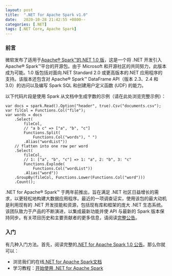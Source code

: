 ```yaml
---
layout: post
title:  ".NET for Apache Spark v1.0"
date:   2020-10-28 21:42:55 +0800--
categories: [.NET]
tags: [.NET Core, Apache Spark]  
---
```


### 前言
微软发布了适用于[Apache® Spark™的.NET 1.0 版](https://dotnet.microsoft.com/apps/data/spark)，这是一个将 .NET 开发引入Apache® Spark™平台的开源包。由于 Microsoft 和开源社区的共同努力，此版本成为可能。1.0 版包括对面向.NET Standard 2.0 或更高版本的.NET 应用程序的支持。该版本还包含对 Apache® Spark™ DataFrame API（版本 2.3、2.4 和 3.0）的访问以及编写 Spark SQL 和创建用户定义函数 (UDF) 的能力。

以下代码片段是使用 Spark 从文档中生成字数的示例（请在此处浏览完整示例）：
```CSharp
var docs = spark.Read().Option("header", true).Csv("documents.csv");
var filCol = Functions.Col("file");
var words = docs
    .Select(
        fileCol,
        // "a b c" => ["a", "b", "c"]
        Functions.Split(
            Functions.Col("words"), " ")
        .Alias("wordList"))
    // flatten into one row per word
    .Select(
        fileCol,
        // 1: ["a", "b", "c"] => 1: "a", 2: "b", 3: "c"
        Functions.Explode(
            Functions.Col("wordList"))
        .Alias("word"))
    .GroupBy(fileCol, Functions.Lower(Functions.Col("word")))
    .Count();
```

.NET for Apache® Spark™ 于两年前推出，旨在满足 .NET 社区日益增长的需求，以更轻松地构建大数据应用程序。最近的一项调查证实，使用该包的最大动机是利用现有的 .NET 开发技能和资源，包括现有库和框架的庞大 .NET 生态系统。该团队致力于产品的不断演进，以集成最新功能并使 API 与最新的 Spark 版本保持同步。有关项目历史和主要贡献者的更多信息，请阅读[完整公告](https://techcommunity.microsoft.com/t5/azure-synapse-analytics/microsoft-and-the-net-foundation-announce-the-release-of-version/ba-p/1820908)。

### 入门
有几种入门方法。首先，阅读完整的[.NET for Apache Spark 1.0 公告](https://techcommunity.microsoft.com/t5/azure-synapse-analytics/microsoft-and-the-net-foundation-announce-the-release-of-version/ba-p/1820908)。那么你就可以：

- 浏览我们的在线[.NET for Apache Spark文档](https://docs.microsoft.com/zh-cn/dotnet/spark/what-is-apache-spark-dotnet) 
- 学习教程：[开始使用 .NET for Apache Spark](https://docs.microsoft.com/zh-cn/dotnet/spark/tutorials/get-started?tabs=windows)
